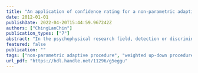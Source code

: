 ```yaml
---
title: "An application of confidence rating for a non-parametric adaptive procedure: A weighted up-down procedure with visual analogue scale"
date: 2012-01-01
publishDate: 2022-04-20T15:44:59.967242Z
authors: ["ChingLanChin"]
publication_types: ["7"]
abstract: "In the psychophysical research field, detection or discrimination thresholds can be estimated by non-parametric adaptive procedures. The two-alternative forced-choice paradigm is commonly used for the experiment. In this paradigm, participants have to choose the alternative that contains the target stimulus. Recently, some researchers conducted psychophysical experiments using non-parametric adaptive procedures that incorporate the confidence rating of responses from participants. The efficiency of thresholds and parameters estimations was enhanced by the confidence rating of responses (Kaernbach, 2001; Klein, 2001; Garcia-Perez, 2010). In this thesis, the weighted up-down procedure, a non-parametric adaptive procedure, was used to conduct experiments. Two response tools - keyboard and visual analogue scale — and the confidence rating of two-, three-, and four-response options were used to collect responses, comparing the efficiency of discrimination threshold estimations among different options of the confidence rating. We also used a non-adaptive procedure to measure the thresholds and tested the consistency of threshold estimations between the non-adaptive and weighted up-down procedures. To conclude, threshold estimations by the weighted up-down procedure were biased compared to the estimations by the non-adaptive procedure. And this result was consistent with previous simulation studies. The results in the weighted up-down procedure showed that tasks with three-, and four-response options were more efficient methods on estimating thresholds than the task with the two-response option. Moreover, threshold estimations by the visual analogue scale were inconsistent with those with keyboard, unless the former was incorporated with more response options of confidence rating. 在心理物理學中，無母數適測方法可應用於測量偵測與區辨閾值。在閾值研究中，多數研究使用兩選項強迫選擇作業(2-alternative forced-choice paradigm)，配合此作業，受試者必須從兩個選項之中強迫選出包含目標刺激者或刺激強度較大者。近來，有一些學者開始討論配合無母數適測方法進行實驗，且提供受試者更多的反應選項來收集受試者對反應的信心，透過收集反應的信心能夠增進閾值或參數估計的效率(Kaernbach, 2001; Klein, 2001; Garcia-Perez, 2010)。 在本篇研究中，將選用無母數適測方法中之「上下加權調整法」(weighted up-down procedure)進行實驗，並使用反應工具─鍵盤或視覺類比量尺(visual analogue scale)─配合兩、三或四點之反應信心量尺來估計區辨閾值，比較不同反應信心量尺之閾值估計效率。另一方面，本篇研究也使用預先選定刺激強度之非適測方法進行閾值估計，用以比較上下加權調整法與非適測方法兩者在不同反應信心量尺中閾值估計的一致性。 結果顯示，以非適測方法估計結果為基準，上下加權調整法在不同反應信心量尺中，閾值估計都有些微偏差，支持過去模擬研究之結論。另外，單看上下加權調整法在不同反應信心量尺中之閾值估計，結果顯示，三或四點之反應信心量尺在估計效率上些微勝過兩點。最後，視覺類比量尺作為反應工具需要配合較多點數之反應信心量尺，才能得到與鍵盤反應一致之估計結果。"
featured: false
publication: ""
tags: ["non-parametric adaptive procedure", "weighted up-down procedure", "visual analogue scale", "discrimination threshold"]
url_pdf: "https://hdl.handle.net/11296/g5eggu"
---
```


